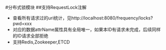 #分布式锁模块
##支持RequestLock注解
* 查看所有请求过的uri统计，见http://localhost:8080/frequency/locks?pwd=xxx
* 对应的数据attrName属性具有全局唯一，如果本ID有请求未完成，后续同样的ID请求全部拒绝
* 支持Redis,Zookeeper,ETCD